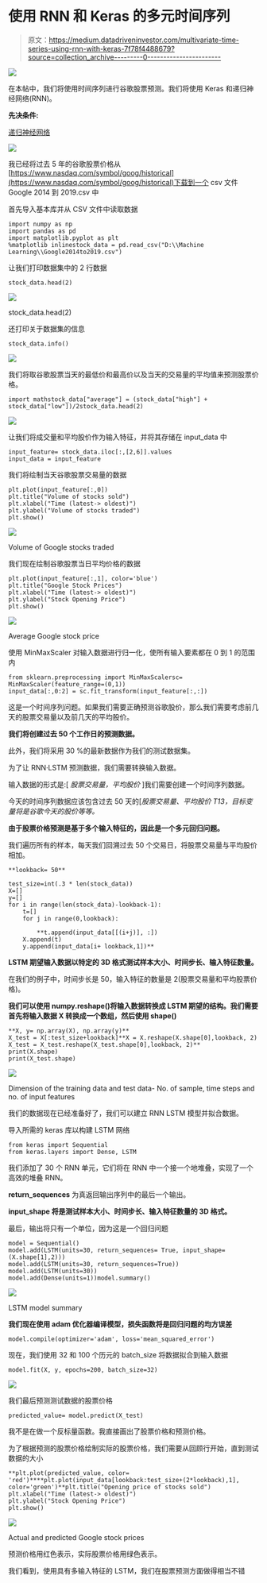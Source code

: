 # 使用 RNN 和 Keras 的多元时间序列

> 原文：<https://medium.datadriveninvestor.com/multivariate-time-series-using-rnn-with-keras-7f78f4488679?source=collection_archive---------0----------------------->

[![](img/7d2912091cd26a584b4eb9263ee51923.png)](http://www.track.datadriveninvestor.com/1B9E)

在本帖中，我们将使用时间序列进行谷歌股票预测。我们将使用 Keras 和递归神经网络(RNN)。

**先决条件:**

[递归神经网络](https://medium.com/datadriveninvestor/recurrent-neural-network-rnn-52dd4f01b7e8)

![](img/305db97f586c8f1fd1925856b12ff1c1.png)

我已经将过去 5 年的谷歌股票价格从[https://www.nasdaq.com/symbol/goog/historical](https://www.nasdaq.com/symbol/goog/historical)下载到一个 csv 文件 Google 2014 到 2019.csv 中

首先导入基本库并从 CSV 文件中读取数据

```
import numpy as np
import pandas as pd
import matplotlib.pyplot as plt
%matplotlib inlinestock_data = pd.read_csv("D:\\Machine Learning\\Google2014to2019.csv")
```

让我们打印数据集中的 2 行数据

```
stock_data.head(2)
```

![](img/6f515038b401f7e77b5fb5f8ca021403.png)

stock_data.head(2)

还打印关于数据集的信息

```
stock_data.info()
```

![](img/7620820b6c035df9562948601a16a6d8.png)

我们将取谷歌股票当天的最低价和最高价以及当天的交易量的平均值来预测股票价格。

```
import mathstock_data["average"] = (stock_data["high"] + stock_data["low"])/2stock_data.head(2) 
```

![](img/59c5b9194196de5635af1ac16cfbe0a2.png)

让我们将成交量和平均股价作为输入特征，并将其存储在 input_data 中

```
input_feature= stock_data.iloc[:,[2,6]].values
input_data = input_feature
```

我们将绘制当天谷歌股票交易量的数据

```
plt.plot(input_feature[:,0])
plt.title("Volume of stocks sold")
plt.xlabel("Time (latest-> oldest)")
plt.ylabel("Volume of stocks traded")
plt.show()
```

![](img/70e49a14da426b45f7885def7a648ab7.png)

Volume of Google stocks traded

我们现在绘制谷歌股票当日平均价格的数据

```
plt.plot(input_feature[:,1], color='blue')
plt.title("Google Stock Prices")
plt.xlabel("Time (latest-> oldest)")
plt.ylabel("Stock Opening Price")
plt.show()
```

![](img/6e0d1289951d0917357381f0b8cd95c2.png)

Average Google stock price

使用 MinMaxScaler 对输入数据进行归一化，使所有输入要素都在 0 到 1 的范围内

```
from sklearn.preprocessing import MinMaxScalersc= MinMaxScaler(feature_range=(0,1))
input_data[:,0:2] = sc.fit_transform(input_feature[:,:]) 
```

这是一个时间序列问题。如果我们需要正确预测谷歌股价，那么我们需要考虑前几天的股票交易量以及前几天的平均股价。

**我们将创建过去 50 个工作日的预测数据。**

此外，我们将采用 30 %的最新数据作为我们的测试数据集。

为了让 RNN·LSTM 预测数据，我们需要转换输入数据。

输入数据的形式是:[ *股票交易量，平均股价* ]我们需要创建一个时间序列数据。

今天的时间序列数据应该包含过去 50 天的[*股票交易量、平均股价 T13，目标变量将是谷歌今天的股价等等。*

**由于股票价格预测是基于多个输入特征的，因此是一个多元回归问题。**

我们遍历所有的样本，每天我们回溯过去 50 个交易日，将股票交易量与平均股价相加。

```
**lookback= 50**

test_size=int(.3 * len(stock_data))
X=[]
y=[]
for i in range(len(stock_data)-lookback-1):
    t=[]
    for j in range(0,lookback):

        **t.append(input_data[[(i+j)], :])
    X.append(t)
    y.append(input_data[i+ lookback,1])**
```

**LSTM 期望输入数据以特定的 3D 格式测试样本大小、时间步长、输入特征数量。**

在我们的例子中，时间步长是 50，输入特征的数量是 2(股票交易量和平均股票价格)。

**我们可以使用 numpy.reshape()将输入数据转换成 LSTM 期望的结构。我们需要首先将输入数据 X 转换成一个数组，然后使用 shape()**

```
**X, y= np.array(X), np.array(y)**
X_test = X[:test_size+lookback]**X = X.reshape(X.shape[0],lookback, 2)
X_test = X_test.reshape(X_test.shape[0],lookback, 2)**
print(X.shape)
print(X_test.shape)
```

![](img/35dcb9a13b8791123976cf858251ad78.png)

Dimension of the training data and test data- No. of sample, time steps and no. of input features

我们的数据现在已经准备好了，我们可以建立 RNN LSTM 模型并拟合数据。

导入所需的 keras 库以构建 LSTM 网络

```
from keras import Sequential
from keras.layers import Dense, LSTM
```

我们添加了 30 个 RNN 单元，它们将在 RNN 中一个接一个地堆叠，实现了一个高效的堆叠 RNN。

**return_sequences** 为真返回输出序列中的最后一个输出。

**input_shape 将是测试样本大小、时间步长、输入特征数量的 3D 格式。**

最后，输出将只有一个单位，因为这是一个回归问题

```
model = Sequential()
model.add(LSTM(units=30, return_sequences= True, input_shape=(X.shape[1],2)))
model.add(LSTM(units=30, return_sequences=True))
model.add(LSTM(units=30))
model.add(Dense(units=1))model.summary()
```

![](img/bdc0e6b6fd9021a6060ecd9417edf641.png)

LSTM model summary

**我们现在使用 adam 优化器编译模型，损失函数将是回归问题的均方误差**

```
model.compile(optimizer='adam', loss='mean_squared_error')
```

现在，我们使用 32 和 100 个历元的 batch_size 将数据拟合到输入数据

```
model.fit(X, y, epochs=200, batch_size=32)
```

![](img/4258d865b7fa463c02c7455aa7f03019.png)

我们最后预测测试数据的股票价格

```
predicted_value= model.predict(X_test)
```

我不是在做一个反标量函数。我直接画出了股票价格和预测价格。

为了根据预测的股票价格绘制实际的股票价格，我们需要从回顾行开始，直到测试数据的大小

```
**plt.plot(predicted_value, color= 'red')****plt.plot(input_data[lookback:test_size+(2*lookback),1], color='green')**plt.title("Opening price of stocks sold")
plt.xlabel("Time (latest-> oldest)")
plt.ylabel("Stock Opening Price")
plt.show()
```

![](img/e519b8a5db31e1b83d2910d598099643.png)

Actual and predicted Google stock prices

预测价格用红色表示，实际股票价格用绿色表示。

我们看到，使用具有多输入特征的 LSTM，我们在股票预测方面做得相当不错